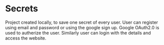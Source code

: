 # Secrets


Project created locally, to save one secret of every user.
User can register using email and password or using the google sign up.
Google OAuth2.0 is used to autherize the user.
Similarly user can login with the details and access the website.
